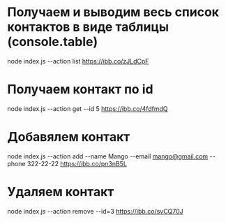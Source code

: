 # Получаем и выводим весь список контактов в виде таблицы (console.table)
node index.js --action list
https://ibb.co/zJLdCpF

# Получаем контакт по id
node index.js --action get --id 5
https://ibb.co/4fdfmdQ

# Добавялем контакт
node index.js --action add --name Mango --email mango@gmail.com --phone 322-22-22
https://ibb.co/pn3nB5L

# Удаляем контакт
node index.js --action remove --id=3
https://ibb.co/svCQ70J
